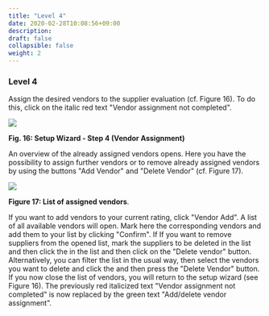 ```yaml
---
title: "Level 4"
date: 2020-02-28T10:08:56+09:00
description: 
draft: false
collapsible: false
weight: 2
---
```

### Level 4

Assign the desired vendors to the supplier evaluation (cf. Figure 16). To do this, click on the italic red text "Vendor assignment not completed".


![](images/connectornav/easysupraWeb/Abb16.png)

**Fig. 16: Setup Wizard - Step 4 (Vendor Assignment)**

An overview of the already assigned vendors opens. Here you have the possibility to assign further vendors or to remove already assigned vendors by using the buttons "Add Vendor" and "Delete Vendor" (cf. Figure 17).

![](images/connectornav/easysupraWeb/Abb17.png)

**Figure 17: List of assigned vendors**.

If you want to add vendors to your current rating, click "Vendor 
Add". A list of all available vendors will open. Mark here the 
corresponding vendors and add them to your list by clicking "Confirm". If 
If you want to remove suppliers from the opened list, mark the suppliers to be deleted in the list and then click the 
in the list and then click on the "Delete vendor" button.
Alternatively, you can filter the list in the usual way, then select the vendors you want to delete and click the 
and then press the "Delete Vendor" button.
If you now close the list of vendors, you will return to the setup wizard (see Figure 16). The previously red italicized text "Vendor assignment not completed" is now replaced by the green text "Add/delete vendor assignment".
